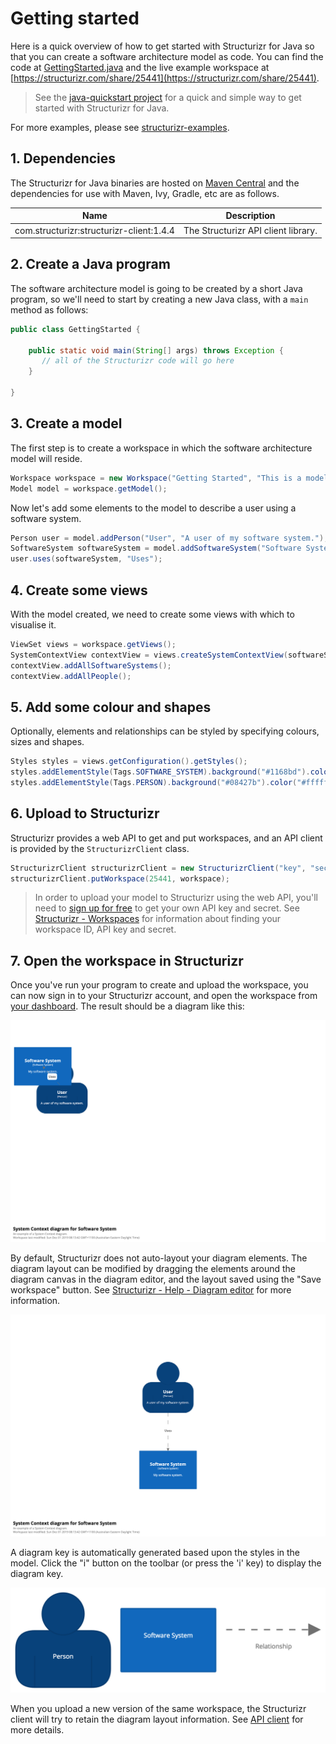 # Getting started

Here is a quick overview of how to get started with Structurizr for Java so that you can create a software architecture model as code. You can find the code at [GettingStarted.java](https://github.com/structurizr/java/blob/master/structurizr-examples/src/com/structurizr/example/GettingStarted.java) and the live example workspace at [https://structurizr.com/share/25441](https://structurizr.com/share/25441).

> See the [java-quickstart project](https://github.com/structurizr/java-quickstart) for a quick and simple way to get started with Structurizr for Java. 

For more examples, please see [structurizr-examples](https://github.com/structurizr/java/tree/master/structurizr-examples/src/com/structurizr/example).

## 1. Dependencies

The Structurizr for Java binaries are hosted on [Maven Central](https://repo1.maven.org/maven2/com/structurizr/) and the dependencies for use with Maven, Ivy, Gradle, etc are as follows.

Name                                     | Description
---------------------------------------- | ---------------------------------------------------------------------------------------------------------------------------
com.structurizr:structurizr-client:1.4.4 | The Structurizr API client library.

## 2. Create a Java program

The software architecture model is going to be created by a short Java program, so we'll need to start by creating a new Java class, with a ```main``` method as follows:

```java
public class GettingStarted {

    public static void main(String[] args) throws Exception {
       // all of the Structurizr code will go here
    }

}
```

## 3. Create a model

The first step is to create a workspace in which the software architecture model will reside.

```java
Workspace workspace = new Workspace("Getting Started", "This is a model of my software system.");
Model model = workspace.getModel();
```

Now let's add some elements to the model to describe a user using a software system.

```java
Person user = model.addPerson("User", "A user of my software system.");
SoftwareSystem softwareSystem = model.addSoftwareSystem("Software System", "My software system.");
user.uses(softwareSystem, "Uses");
```

## 4. Create some views

With the model created, we need to create some views with which to visualise it.

```java
ViewSet views = workspace.getViews();
SystemContextView contextView = views.createSystemContextView(softwareSystem, "SystemContext", "An example of a System Context diagram.");
contextView.addAllSoftwareSystems();
contextView.addAllPeople();
```

## 5. Add some colour and shapes

Optionally, elements and relationships can be styled by specifying colours, sizes and shapes.

```java
Styles styles = views.getConfiguration().getStyles();
styles.addElementStyle(Tags.SOFTWARE_SYSTEM).background("#1168bd").color("#ffffff");
styles.addElementStyle(Tags.PERSON).background("#08427b").color("#ffffff").shape(Shape.Person);
```

## 6. Upload to Structurizr

Structurizr provides a web API to get and put workspaces, and an API client is provided by the ```StructurizrClient``` class.

```java
StructurizrClient structurizrClient = new StructurizrClient("key", "secret");
structurizrClient.putWorkspace(25441, workspace);
```

> In order to upload your model to Structurizr using the web API, you'll need to [sign up for free](https://structurizr.com/signup) to get your own API key and secret. See [Structurizr - Workspaces](https://structurizr.com/help/workspaces) for information about finding your workspace ID, API key and secret.

## 7. Open the workspace in Structurizr

Once you've run your program to create and upload the workspace, you can now sign in to your Structurizr account, and open the workspace from [your dashboard](https://structurizr.com/dashboard). The result should be a diagram like this:

![Getting Started with Structurizr for Java](images/getting-started-1.png)

By default, Structurizr does not auto-layout your diagram elements. The diagram layout can be modified by dragging the elements around the diagram canvas in the diagram editor, and the layout saved using the "Save workspace" button. See [Structurizr - Help - Diagram editor](https://structurizr.com/help/diagram-editor) for more information. 

![Getting Started with Structurizr for Java](images/getting-started-2.png)

A diagram key is automatically generated based upon the styles in the model. Click the "i" button on the toolbar (or press the 'i' key) to display the diagram key.

![A diagram key](images/getting-started-diagram-key.png)

When you upload a new version of the same workspace, the Structurizr client will try to retain the diagram layout information. See [API client](api-client.md) for more details.
